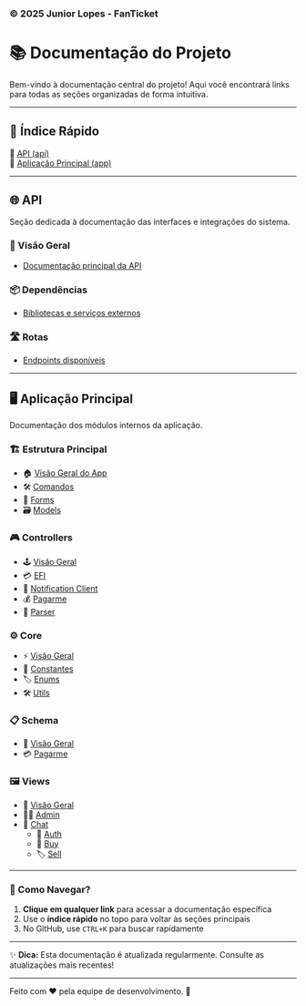 ### © 2025 Junior Lopes - FanTicket ###

# 📚 Documentação do Projeto

Bem-vindo à documentação central do projeto! Aqui você encontrará links para todas as seções organizadas de forma intuitiva.

---

## 🚀 Índice Rápido
🔹 [API (api)](#-api)  
🔹 [Aplicação Principal (app)](#%EF%B8%8F-aplicação-principal)  

---

## 🌐 API
Seção dedicada à documentação das interfaces e integrações do sistema.

### 📡 Visão Geral
- [Documentação principal da API](./docs/api/api.md)

### 📦 Dependências
- [Bibliotecas e serviços externos](./docs/api/dependency/dependency.md)

### 🛣️ Rotas
- [Endpoints disponíveis](./docs/api/routes/routes.md)

---

## 🖥️ Aplicação Principal
Documentação dos módulos internos da aplicação.

### 🏗️ Estrutura Principal
- 🏠 [Visão Geral do App](./docs/app/app.md)
- 🛠️ [Comandos](./docs/app/commands/commands.md)
- 📝 [Forms](./docs/app/forms/forms.md)
- 🗃️ [Models](./docs/app/models/models.md)

### 🎮 Controllers
- 🕹️ [Visão Geral](./docs/app/controllers/controllers.md)
- 💳 [EFI](./docs/app/controllers/efi/efi.md)
- 🔔 [Notification Client](./docs/app/controllers/notification_client/notification_client.md)
- 💰 [Pagarme](./docs/app/controllers/pagarme/pagarme.md)
- 🔄 [Parser](./docs/app/controllers/parser/parser.md)

### ⚙️ Core
- ⚡ [Visão Geral](./docs/app/core/core.md)
- 🔢 [Constantes](./docs/app/core/constants/constants.md)
- 🏷️ [Enums](./docs/app/core/enums/enums.md)
- 🛠️ [Utils](./docs/app/core/utils/utils.md)

### 📋 Schema
- 📄 [Visão Geral](./docs/app/schema/schema.md)
- 💳 [Pagarme](./docs/app/schema/pagarme/pagarme.md)

### 🖼️ Views
- 👀 [Visão Geral](./docs/app/views/views.md)
- 👨‍💼 [Admin](./docs/app/views/admin/admin.md)
- 💬 [Chat](./docs/app/views/chat/chat.md)
  - 🔐 [Auth](./docs/app/views/chat/auth/auth.md)
  - 🛒 [Buy](./docs/app/views/chat/buy/buy.md)
  - 🏷️ [Sell](./docs/app/views/chat/sell/sell.md)

---

### 🔎 Como Navegar?
1. **Clique em qualquer link** para acessar a documentação específica
2. Use o **índice rápido** no topo para voltar às seções principais
3. No GitHub, use `CTRL+K` para buscar rapidamente

---

✨ **Dica:** Esta documentação é atualizada regularmente. Consulte as atualizações mais recentes!

---

Feito com ❤️ pela equipe de desenvolvimento. 🚀
